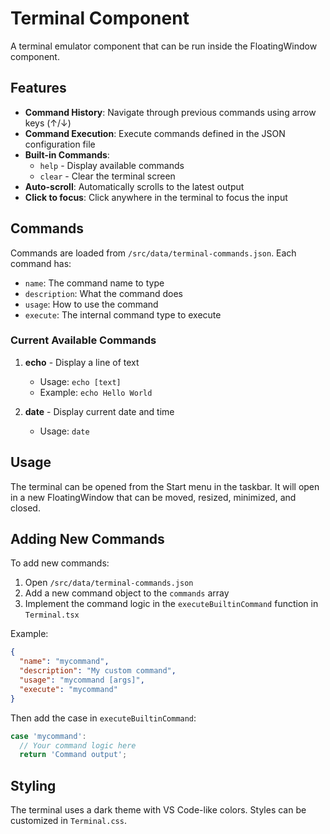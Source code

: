 # Terminal Component

A terminal emulator component that can be run inside the FloatingWindow component.

## Features

- **Command History**: Navigate through previous commands using arrow keys (↑/↓)
- **Command Execution**: Execute commands defined in the JSON configuration file
- **Built-in Commands**: 
  - `help` - Display available commands
  - `clear` - Clear the terminal screen
- **Auto-scroll**: Automatically scrolls to the latest output
- **Click to focus**: Click anywhere in the terminal to focus the input

## Commands

Commands are loaded from `/src/data/terminal-commands.json`. Each command has:
- `name`: The command name to type
- `description`: What the command does
- `usage`: How to use the command
- `execute`: The internal command type to execute

### Current Available Commands

1. **echo** - Display a line of text
   - Usage: `echo [text]`
   - Example: `echo Hello World`

2. **date** - Display current date and time
   - Usage: `date`

## Usage

The terminal can be opened from the Start menu in the taskbar. It will open in a new FloatingWindow that can be moved, resized, minimized, and closed.

## Adding New Commands

To add new commands:

1. Open `/src/data/terminal-commands.json`
2. Add a new command object to the `commands` array
3. Implement the command logic in the `executeBuiltinCommand` function in `Terminal.tsx`

Example:
```json
{
  "name": "mycommand",
  "description": "My custom command",
  "usage": "mycommand [args]",
  "execute": "mycommand"
}
```

Then add the case in `executeBuiltinCommand`:
```typescript
case 'mycommand':
  // Your command logic here
  return 'Command output';
```

## Styling

The terminal uses a dark theme with VS Code-like colors. Styles can be customized in `Terminal.css`.
